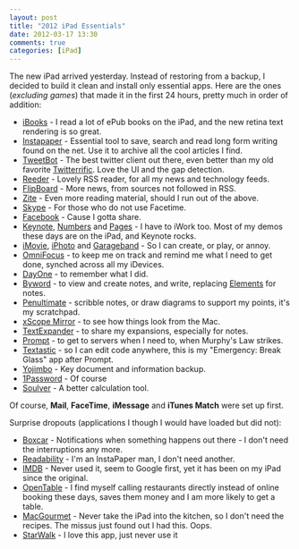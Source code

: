 ```yaml
---
layout: post
title: "2012 iPad Essentials"
date: 2012-03-17 13:30
comments: true
categories: [iPad]
---
```


The new iPad arrived yesterday. Instead of restoring from a backup, I decided to build it clean and install only essential apps.  Here are the ones (*excluding games*) that made it in the first 24 hours, pretty much in order of addition:

* [iBooks](http://itunes.apple.com/us/app/ibooks/id364709193?mt=8) - I read a lot of ePub books on the iPad, and the new retina text rendering is so great.
* [Instapaper](http://itunes.apple.com/us/app/instapaper/id288545208?mt=8) - Essential tool to save, search and read long form writing found on the net. Use it to archive all the cool articles I find.
* [TweetBot](http://itunes.apple.com/us/app/tweetbot-twitter-client-personality/id498801050?mt=8) - The best twitter client out there, even better than my old favorite [Twitterrific](http://itunes.apple.com/us/app/twitterrific-for-twitter/id359914600?mt=8). Love the UI and the gap detection.
* [Reeder](http://itunes.apple.com/us/app/reeder/id375661689?mt=8) - Lovely RSS reader, for all my news and technology feeds.
* [FlipBoard](http://itunes.apple.com/us/app/flipboard/id358801284?mt=8) - More news, from sources not followed in RSS.
* [Zite](http://itunes.apple.com/us/app/zite/id419752338?mt=8&ls=1) - Even more reading material, should I run out of the above.
* [Skype](http://itunes.apple.com/us/app/skype-for-ipad/id442012681?mt=8) - For those who do not use Facetime.
* [Facebook](http://itunes.apple.com/us/app/facebook/id284882215?mt=8) - Cause I gotta share.
* [Keynote](http://itunes.apple.com/us/app/keynote/id361285480?mt=8), [Numbers](http://itunes.apple.com/us/app/numbers/id361304891?mt=8) and [Pages](http://itunes.apple.com/us/app/pages/id361309726?mt=8) - I have to iWork too. Most of my demos these days are on the iPad, and Keynote rocks.
* [iMovie](http://itunes.apple.com/us/app/imovie/id377298193?mt=8), [iPhoto](http://itunes.apple.com/us/app/iphoto/id497786065?ls=1&mt=8) and [Garageband](http://itunes.apple.com/us/app/garageband/id408709785?mt=8) - So I can create, or play, or annoy.
* [OmniFocus](http://itunes.apple.com/us/app/omnifocus-for-ipad/id383804552?mt=8) - to keep me on track and remind me what I need to get done, synched across all my iDevices.
* [DayOne](http://itunes.apple.com/us/app/day-one-journal-diary/id421706526?mt=8) - to remember what I did.
* [Byword](http://itunes.apple.com/us/app/byword/id482063361?mt=8) - to view and create notes, and write, replacing [Elements](http://itunes.apple.com/us/app/elements-dropbox-markdown/id382752422?mt=8) for notes.
* [Penultimate](http://itunes.apple.com/us/app/penultimate/id354098826?mt=8) - scribble notes, or draw diagrams to support my points, it's my scratchpad.
* [xScope Mirror](http://itunes.apple.com/us/app/xscope-mirror/id488819289?mt=8) - to see how things look from the Mac.
* [TextExpander](http://itunes.apple.com/us/app/textexpander/id326180690?mt=8) - to share my expansions, especially for notes.
* [Prompt](http://itunes.apple.com/us/app/prompt/id421507115?mt=8) - to get to servers when I need to, when Murphy's Law strikes.
* [Textastic](http://itunes.apple.com/us/app/textastic-code-editor/id383577124?mt=8) - so I can edit code anywhere, this is my "Emergency: Break Glass" app after Prompt.
* [Yojimbo](http://itunes.apple.com/us/app/yojimbo-for-ipad/id396307682?mt=8) - Key document and information backup.
* [1Password](http://itunes.apple.com/us/app/1password-for-ipad/id364747489?mt=8) - Of course
* [Soulver](http://itunes.apple.com/us/app/soulver-for-ipad/id371982536?mt=8) - A better calculation tool.

Of course, **Mail**, **FaceTime**, **iMessage** and **iTunes Match** were set up first.

Surprise dropouts (applications I though I would have loaded but did not):

* [Boxcar](http://itunes.apple.com/us/app/boxcar/id321493542?mt=8) - Notifications when something happens out there - I don't need the interruptions any more.
* [Readability](http://itunes.apple.com/us/app/readability/id460156587?mt=8) - I'm an InstaPaper man, I don't need another.
* [IMDB](http://itunes.apple.com/us/app/imdb-movies-tv/id342792525?mt=8) - Never used it, seem to Google first, yet it has been on my iPad since the original.
* [OpenTable](http://itunes.apple.com/us/app/opentable-for-ipad/id375864276?mt=8) - I find myself calling restaurants directly instead of online booking these days, saves them money and I am more likely to get a table.
* [MacGourmet](http://itunes.apple.com/us/app/macgourmet-touch-for-ipad/id421025820?mt=8) - Never take the iPad into the kitchen, so I don't need the recipes. The missus just found out I had this. Oops.
* [StarWalk](http://itunes.apple.com/us/app/star-walk-for-ipad-interactive/id363486802?mt=8) - I love this app, just never use it
